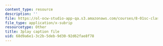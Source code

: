 ```yaml
---
content_type: resource
description: ''
file: https://ol-ocw-studio-app-qa.s3.amazonaws.com/courses/8-01sc-classical-mechanics-fall-2016/68d9a6e13c2b5deb9d3092d62fae8f78_WxkwkGEVu-E.vtt
file_type: application/x-subrip
resourcetype: Other
title: 3play caption file
uid: 68d9a6e1-3c2b-5deb-9d30-92d62fae8f78
---
```

